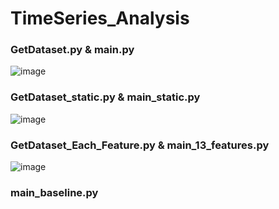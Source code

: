 # TimeSeries_Analysis
### GetDataset.py & main.py 
![image](https://github.com/cuishuting/TimeSeries_Analysis/blob/main/IMG/main_model.png)

### GetDataset_static.py & main_static.py
![image](https://github.com/cuishuting/TimeSeries_Analysis/blob/main/IMG/main_static_model.png)

### GetDataset_Each_Feature.py & main_13_features.py
![image](https://github.com/cuishuting/TimeSeries_Analysis/blob/main/IMG/Screen%20Shot%202022-07-08%20at%204.01.46%20PM.png)
### main_baseline.py
